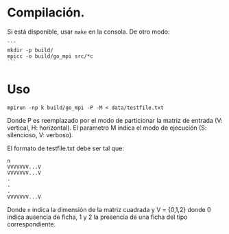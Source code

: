 # Compilación.
Si está disponible, usar `make` en la consola. De otro modo:

    ```
    mkdir -p build/
    mpicc -o build/go_mpi src/*c
    ```

# Uso

    mpirun -np k build/go_mpi -P -M < data/testfile.txt

Donde P es reemplazado por el modo de particionar
la matriz de entrada (V: vertical, H: horizontal).
El parametro M indica el modo de ejecución (S: silencioso,
V: verboso).

El formato de testfile.txt debe ser tal que:
```
n
VVVVVVV...V
VVVVVVV...V
.
.
.
VVVVVVV...V
```

Donde `n` indica la dimensión de la matriz cuadrada y V = {0,1,2} donde
0 indica ausencia de ficha, 1 y 2 la presencia de una ficha del tipo
correspondiente.
